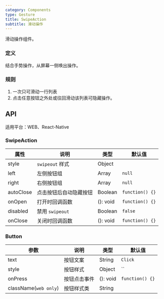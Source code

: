 ```yaml
---
category: Components
type: Gesture
title: SwipeAction
subtitle: 滑动操作
---
```


滑动操作组件。

### 定义
结合手势操作，从屏幕一侧唤出操作。

### 规则
1. 一次只可滑动一行列表
2. 点击任意按钮之外处或往回滑动该列表可隐藏操作。


## API

适用平台：WEB、React-Native

### SwipeAction

属性 | 说明 | 类型 | 默认值
----|-----|------|------
| style           | `swipeout` 样式      | Object |             |
| left       | 左侧按钮组      | Array | `null` |
| right       | 右侧按钮组      | Array | `null` |
| autoClose       | 点击按钮后自动隐藏按钮   | Boolean | `function() {}` |
| onOpen       |    打开时回调函数   | (): void | `function() {}` |
| disabled       |   禁用 `swipeout`    | Boolean | `false` |
| onClose  |  关闭时回调函数    | (): void | `function() {}` |

### Button

| 参数 | 说明             | 类型                    | 默认值 |
|------|------------------|-------------------------|--------|
| text       | 按钮文案     | String | `Click` |
| style       | 按钮样式     | Object | `` |
| onPress       | 按钮点击事件     | (): void | `function() {}` |
| className(`web only`) | 按钮样式类 | String | |  
